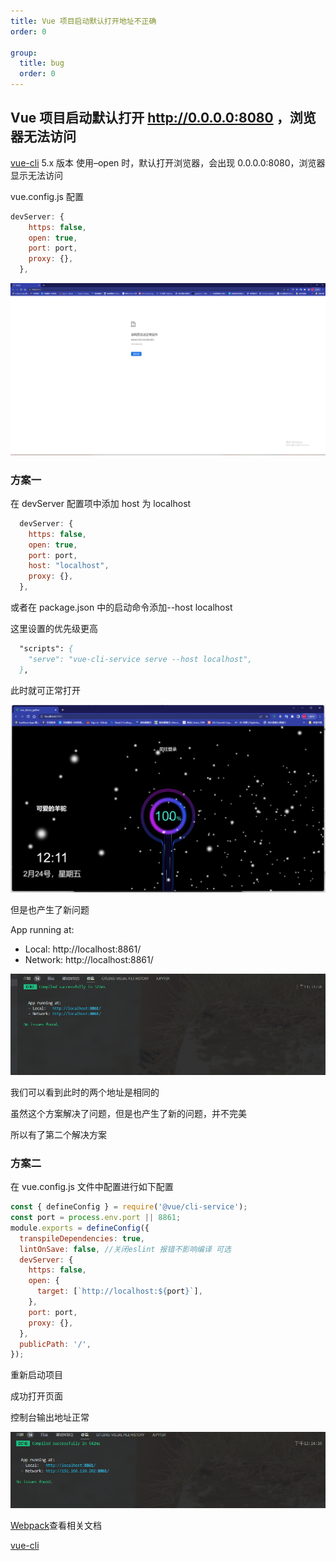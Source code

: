```yaml
---
title: Vue 项目启动默认打开地址不正确
order: 0

group:
  title: bug
  order: 0
---
```


## Vue 项目启动默认打开 http://0.0.0.0:8080 ，浏览器无法访问

[vue-cli](https://so.csdn.net/so/search?q=vue-cli&spm=1001.2101.3001.7020) 5.x 版本 使用–open 时，默认打开浏览器，会出现 0.0.0.0:8080，浏览器显示无法访问

vue.config.js 配置

```js
devServer: {
    https: false,
    open: true,
    port: port,
    proxy: {},
  },
```

![image-20230224112647044](./img/bug/vue-x5.png)

### 方案一

在 devServer 配置项中添加 host 为 localhost

```js
  devServer: {
    https: false,
    open: true,
    port: port,
    host: "localhost",
    proxy: {},
  },
```

或者在 package.json 中的启动命令添加--host localhost

这里设置的优先级更高

```pascal
  "scripts": {
    "serve": "vue-cli-service serve --host localhost",
  },
```

此时就可正常打开

![image-20230224120906556](./img/bug/vue-x5-1.png)

但是也产生了新问题

App running at:

- Local: http://localhost:8861/
- Network: http://localhost:8861/

![image-20230224121204899](./img/bug/vue-x5-1-1.png)

我们可以看到此时的两个地址是相同的

虽然这个方案解决了问题，但是也产生了新的问题，并不完美

所以有了第二个解决方案

### 方案二

在 vue.config.js 文件中配置进行如下配置

```js
const { defineConfig } = require('@vue/cli-service');
const port = process.env.port || 8861;
module.exports = defineConfig({
  transpileDependencies: true,
  lintOnSave: false, //关闭eslint 报错不影响编译 可选
  devServer: {
    https: false,
    open: {
      target: [`http://localhost:${port}`],
    },
    port: port,
    proxy: {},
  },
  publicPath: '/',
});
```

重新启动项目

成功打开页面

控制台输出地址正常

![image-20230224122548454](./img/bug/vue-x5-1-2.png)

[Webpack](https://webpack.js.org/configuration/dev-server/#devserveropen)查看相关文档

[vue-cli](https://github.com/vuejs/vue-cli/issues/6834)
